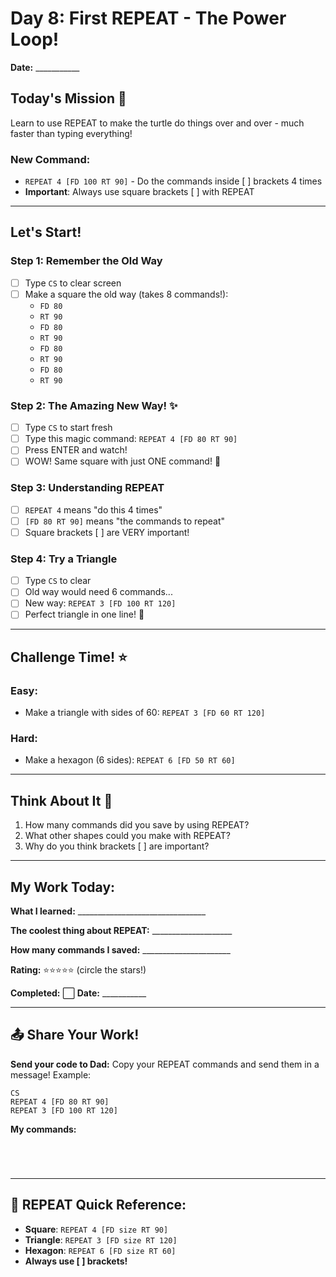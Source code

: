 # Day 8: First REPEAT - The Power Loop! 

**Date:** ___________

## Today's Mission 🚀
Learn to use REPEAT to make the turtle do things over and over - much faster than typing everything!

### New Command:
- `REPEAT 4 [FD 100 RT 90]` - Do the commands inside [ ] brackets 4 times
- **Important**: Always use square brackets [ ] with REPEAT

---

## Let's Start! 

### Step 1: Remember the Old Way
- [ ] Type `CS` to clear screen
- [ ] Make a square the old way (takes 8 commands!):
  - `FD 80`
  - `RT 90`
  - `FD 80`
  - `RT 90`
  - `FD 80`
  - `RT 90`
  - `FD 80`
  - `RT 90`

### Step 2: The Amazing New Way! ✨
- [ ] Type `CS` to start fresh
- [ ] Type this magic command: `REPEAT 4 [FD 80 RT 90]`
- [ ] Press ENTER and watch!
- [ ] WOW! Same square with just ONE command! 🎉

### Step 3: Understanding REPEAT
- [ ] `REPEAT 4` means "do this 4 times"
- [ ] `[FD 80 RT 90]` means "the commands to repeat"
- [ ] Square brackets [ ] are VERY important!

### Step 4: Try a Triangle
- [ ] Type `CS` to clear
- [ ] Old way would need 6 commands... 
- [ ] New way: `REPEAT 3 [FD 100 RT 120]`
- [ ] Perfect triangle in one line! 🔺

---

## Challenge Time! ⭐

### Easy:
- Make a triangle with sides of 60: `REPEAT 3 [FD 60 RT 120]`

### Hard:
- Make a hexagon (6 sides): `REPEAT 6 [FD 50 RT 60]`

---

## Think About It 🤔
1. How many commands did you save by using REPEAT?
2. What other shapes could you make with REPEAT?
3. Why do you think brackets [ ] are important?

---

## My Work Today:
**What I learned:** ________________________________

**The coolest thing about REPEAT:** ____________________

**How many commands I saved:** ______________________

**Rating:** ⭐⭐⭐⭐⭐ (circle the stars!)

**Completed:** ⬜ **Date:** ___________

---

## 📤 Share Your Work!
**Send your code to Dad:**
Copy your REPEAT commands and send them in a message!
Example: 
```
CS
REPEAT 4 [FD 80 RT 90]
REPEAT 3 [FD 100 RT 120]
```

**My commands:** 
```




```

---

## 🎯 REPEAT Quick Reference:
- **Square**: `REPEAT 4 [FD size RT 90]`
- **Triangle**: `REPEAT 3 [FD size RT 120]`
- **Hexagon**: `REPEAT 6 [FD size RT 60]`
- **Always use [ ] brackets!**